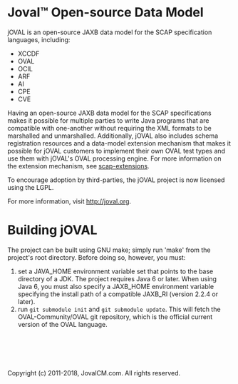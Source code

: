 Joval&trade; Open-source Data Model
=============

jOVAL is an open-source JAXB data model for the SCAP specification languages, including:
* XCCDF
* OVAL
* OCIL
* ARF
* AI
* CPE
* CVE

Having an open-source JAXB data model for the SCAP specifications makes it possible for multiple parties to write Java programs that are compatible with one-another without requiring the XML formats to be marshalled and unmarshalled. Additionally, jOVAL also includes schema registration resources and a data-model extension mechanism that makes it possible for jOVAL customers to implement their own OVAL test types and use them with jOVAL's OVAL processing engine. For more information on the extension mechanism, see [scap-extensions](scap-extensions).

To encourage adoption by third-parties, the jOVAL project is now licensed using the LGPL.

For more information, visit <http://joval.org>.

Building jOVAL
=============

The project can be built using GNU make; simply run 'make' from the project's root directory. Before doing so, however, you must:

1) set a JAVA_HOME environment variable set that points to the base directory of a JDK. The project requires Java 6 or later. When using Java 6, you must also specify a JAXB_HOME environment variable specifying the install path of a compatible JAXB_RI (version 2.2.4 or later).
2) run ```git submodule init``` and ```git submodule update```. This will fetch the OVAL-Community/OVAL git repository, which is the official current version of the OVAL language.

&nbsp;
=============

Copyright (c) 2011-2018, JovalCM.com.  All rights reserved.
